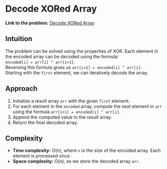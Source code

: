 # Decode XORed Array

**Link to the problem:** [Decode XORed Array](https://leetcode.com/problems/decode-xored-array/description/)

## Intuition
The problem can be solved using the properties of XOR. Each element in the encoded array can be decoded using the formula:  
`encoded[i] = arr[i] ^ arr[i+1]`.  
Reversing this formula gives us `arr[i+1] = encoded[i] ^ arr[i]`.  
Starting with the `first` element, we can iteratively decode the array.

## Approach
1. Initialize a result array `arr` with the given `first` element.
2. For each element in the `encoded` array, compute the next element in `arr` using the formula `arr[i+1] = encoded[i] ^ arr[i]`.
3. Append the computed value to the result array.
4. Return the final decoded array.

## Complexity
- **Time complexity:** O(n), where `n` is the size of the encoded array. Each element is processed once.
- **Space complexity:** O(n), as we store the decoded array `arr`.
